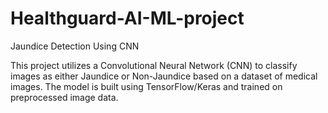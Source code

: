 # Healthguard-AI-ML-project
Jaundice Detection Using CNN

This project utilizes a Convolutional Neural Network (CNN) to classify images as either Jaundice or Non-Jaundice based on a dataset of medical images. The model is built using TensorFlow/Keras and trained on preprocessed image data.
